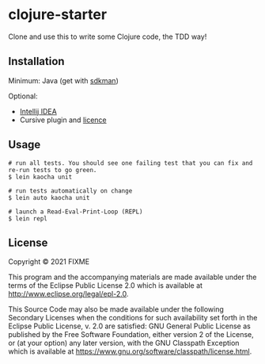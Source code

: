 # clojure-starter
Clone and use this to write some Clojure code, the TDD way!

## Installation

Minimum: Java (get with [sdkman](https://sdkman.io/))

Optional:
- [Intellij IDEA](https://www.jetbrains.com/idea/download)
- Cursive plugin and [licence](https://cursive-ide.com/buy.html)

## Usage

```shell
# run all tests. You should see one failing test that you can fix and re-run tests to go green.
$ lein kaocha unit

# run tests automatically on change
$ lein auto kaocha unit

# launch a Read-Eval-Print-Loop (REPL)
$ lein repl
```

## License

Copyright © 2021 FIXME

This program and the accompanying materials are made available under the
terms of the Eclipse Public License 2.0 which is available at
http://www.eclipse.org/legal/epl-2.0.

This Source Code may also be made available under the following Secondary
Licenses when the conditions for such availability set forth in the Eclipse
Public License, v. 2.0 are satisfied: GNU General Public License as published by
the Free Software Foundation, either version 2 of the License, or (at your
option) any later version, with the GNU Classpath Exception which is available
at https://www.gnu.org/software/classpath/license.html.
